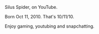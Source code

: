 Silus Spider, on YouTube.

Born Oct 11, 2010. That's 10/11/10.

Enjoy gaming, youtubing and snapchatting.
